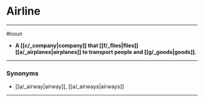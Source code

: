 # Airline
---
#noun
- **A [[c/_company|company]] that [[f/_flies|flies]] [[a/_airplanes|airplanes]] to transport people and [[g/_goods|goods]].**
---
### Synonyms
- [[a/_airway|airway]], [[a/_airways|airways]]
---
